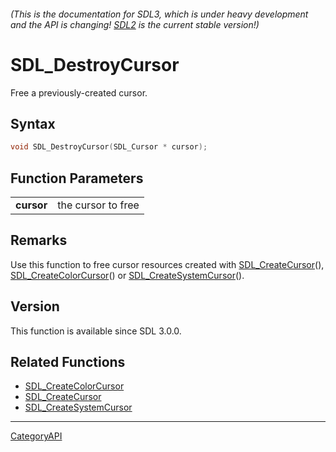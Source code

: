 ###### (This is the documentation for SDL3, which is under heavy development and the API is changing! [SDL2](https://wiki.libsdl.org/SDL2/) is the current stable version!)
# SDL_DestroyCursor

Free a previously-created cursor.

## Syntax

```c
void SDL_DestroyCursor(SDL_Cursor * cursor);

```

## Function Parameters

|                |                    |
| -------------- | ------------------ |
| **cursor**     | the cursor to free |

## Remarks

Use this function to free cursor resources created with
[SDL_CreateCursor](SDL_CreateCursor.md)(),
[SDL_CreateColorCursor](SDL_CreateColorCursor.md)() or
[SDL_CreateSystemCursor](SDL_CreateSystemCursor.md)().

## Version

This function is available since SDL 3.0.0.

## Related Functions

* [SDL_CreateColorCursor](SDL_CreateColorCursor.md)
* [SDL_CreateCursor](SDL_CreateCursor.md)
* [SDL_CreateSystemCursor](SDL_CreateSystemCursor.md)

----
[CategoryAPI](CategoryAPI.md)
